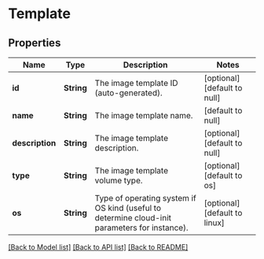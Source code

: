 # Template
## Properties

| Name | Type | Description | Notes |
|------------ | ------------- | ------------- | -------------|
| **id** | **String** | The image template ID (auto-generated). | [optional] [default to null] |
| **name** | **String** | The image template name. | [default to null] |
| **description** | **String** | The image template description. | [optional] [default to null] |
| **type** | **String** | The image template volume type. | [optional] [default to os] |
| **os** | **String** | Type of operating system if OS kind (useful to determine cloud-init parameters for instance). | [optional] [default to linux] |

[[Back to Model list]](../README.md#documentation-for-models) [[Back to API list]](../README.md#documentation-for-api-endpoints) [[Back to README]](../README.md)


